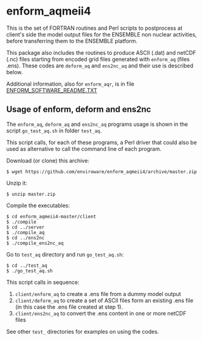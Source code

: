 # enform_aqmeii4

This is the set of FORTRAN routines and Perl scripts to postprocess at client's side the model output files for the ENSEMBLE non nuclear activities, before transferring them to the ENSEMBLE platform.

This package also includes the routines to produce ASCII (.dat) and netCDF (.nc) files starting from encoded grid files generated with `enform_aq` (files .ens). These codes are `deform_aq` and `ens2nc_aq` and their use is described below.

Additional information, also for `enform_aqr`, is in file [ENFORM_SOFTWARE_README.TXT](ENFORM_SOFTWARE_README.TXT)

## Usage of enform, deform and ens2nc

The `enform_aq`, `deform_aq` and `ens2nc_aq` programs usage is shown in the script `go_test_aq.sh` in folder `test_aq`. 

This script calls, for each of these programs, a Perl driver that could also be used as alternative to call the command line of each program.

Download (or clone) this archive:
```
$ wget https://github.com/enviroware/enform_aqmeii4/archive/master.zip
```
Unzip it:
```
$ unzip master.zip
```
Compile the executables:
```
$ cd enform_aqmeii4-master/client
$ ./compile
$ cd ../server
$ ./compile_aq
$ cd ../ens2nc
$ ./compile_ens2nc_aq
```
Go to `test_aq` directory and run `go_test_aq.sh`:
```
$ cd ../test_aq
$ ./go_test_aq.sh
```
This script calls in sequence:

1. `client/enform_aq` to create a .ens file from a dummy model output
2. `client/deform_aq` to create a set of ASCII files form an existing .ens file (in this case the .ens file created at step 1).
3. `client/ens2nc_aq` to convert the .ens content in one or more netCDF files

See other `test_` directories for examples on using the codes.





